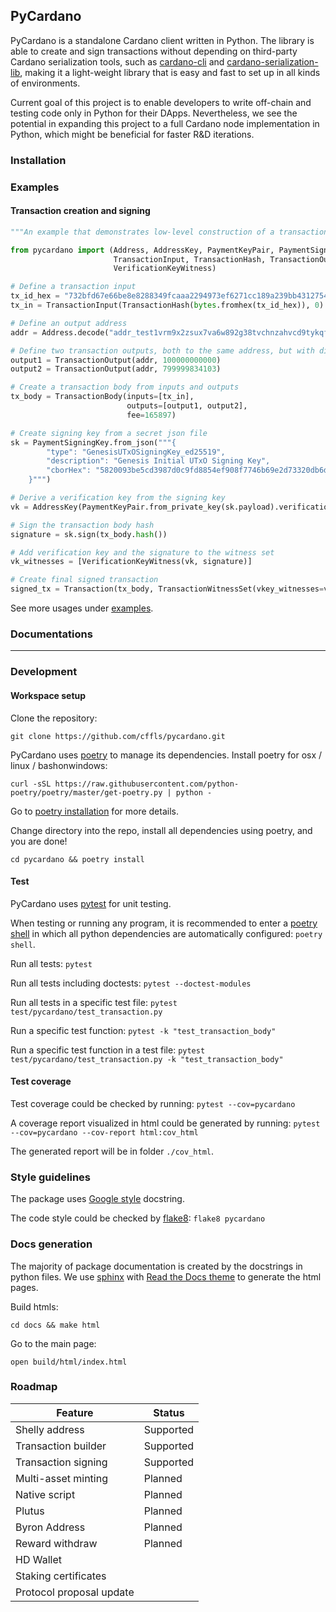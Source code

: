 ## PyCardano


PyCardano is a standalone Cardano client written in Python. The library is able to create and sign transactions without 
depending on third-party Cardano serialization tools, such as
[cardano-cli](https://github.com/input-output-hk/cardano-node#cardano-cli) and 
[cardano-serialization-lib](https://github.com/Emurgo/cardano-serialization-lib), making it a light-weight library that 
is easy and fast to set up in all kinds of environments.

Current goal of this project is to enable developers to write off-chain and testing code only in Python for their DApps.
Nevertheless, we see the potential in expanding this project to a full Cardano node implementation in Python, which 
might be beneficial for faster R&D iterations.

### Installation


### Examples

#### Transaction creation and signing

```python
"""An example that demonstrates low-level construction of a transaction."""

from pycardano import (Address, AddressKey, PaymentKeyPair, PaymentSigningKey, Transaction, TransactionBody,
                       TransactionInput, TransactionHash, TransactionOutput, TransactionWitnessSet,
                       VerificationKeyWitness)

# Define a transaction input
tx_id_hex = "732bfd67e66be8e8288349fcaaa2294973ef6271cc189a239bb431275401b8e5"
tx_in = TransactionInput(TransactionHash(bytes.fromhex(tx_id_hex)), 0)

# Define an output address
addr = Address.decode("addr_test1vrm9x2zsux7va6w892g38tvchnzahvcd9tykqf3ygnmwtaqyfg52x")

# Define two transaction outputs, both to the same address, but with different amount.
output1 = TransactionOutput(addr, 100000000000)
output2 = TransactionOutput(addr, 799999834103)

# Create a transaction body from inputs and outputs
tx_body = TransactionBody(inputs=[tx_in],
                          outputs=[output1, output2],
                          fee=165897)

# Create signing key from a secret json file
sk = PaymentSigningKey.from_json("""{
        "type": "GenesisUTxOSigningKey_ed25519",
        "description": "Genesis Initial UTxO Signing Key",
        "cborHex": "5820093be5cd3987d0c9fd8854ef908f7746b69e2d73320db6dc0f780d81585b84c2"
    }""")

# Derive a verification key from the signing key
vk = AddressKey(PaymentKeyPair.from_private_key(sk.payload).verification_key.payload)

# Sign the transaction body hash
signature = sk.sign(tx_body.hash())

# Add verification key and the signature to the witness set
vk_witnesses = [VerificationKeyWitness(vk, signature)]

# Create final signed transaction
signed_tx = Transaction(tx_body, TransactionWitnessSet(vkey_witnesses=vk_witnesses))
```

See more usages under [examples](https://github.com/cffls/pycardano/tree/main/examples).

### Documentations



-----------------

### Development

#### Workspace setup

Clone the repository:

`git clone https://github.com/cffls/pycardano.git`

PyCardano uses [poetry](https://python-poetry.org/) to manage its dependencies. 
Install poetry for osx / linux / bashonwindows:

`curl -sSL https://raw.githubusercontent.com/python-poetry/poetry/master/get-poetry.py | python -`

Go to [poetry installation](https://python-poetry.org/docs/#installation) for more details. 


Change directory into the repo, install all dependencies using poetry, and you are done!

`cd pycardano && poetry install`

#### Test

PyCardano uses [pytest](https://docs.pytest.org/en/6.2.x/) for unit testing.

When testing or running any program, it is recommended to enter 
a [poetry shell](https://python-poetry.org/docs/cli/#shell) in which all python dependencies are automatically 
configured: `poetry shell`.

Run all tests:
`pytest`

Run all tests including doctests:
`pytest --doctest-modules`

Run all tests in a specific test file:
`pytest test/pycardano/test_transaction.py`

Run a specific test function:
`pytest -k "test_transaction_body"`

Run a specific test function in a test file:
`pytest test/pycardano/test_transaction.py -k "test_transaction_body"`

#### Test coverage

Test coverage could be checked by running:
`pytest --cov=pycardano`

A coverage report visualized in html could be generated by running:
`pytest --cov=pycardano --cov-report html:cov_html`  

The generated report will be in folder `./cov_html`.

### Style guidelines

The package uses 
[Google style](https://sphinxcontrib-napoleon.readthedocs.io/en/latest/example_google.html) docstring.

The code style could be checked by [flake8](https://flake8.pycqa.org/en/latest/): `flake8 pycardano`

### Docs generation

The majority of package documentation is created by the docstrings in python files. 
We use [sphinx](https://www.sphinx-doc.org/en/master/) with 
[Read the Docs theme](https://sphinx-rtd-theme.readthedocs.io/en/stable/) to generate the 
html pages.

Build htmls: 

`cd docs && make html`

Go to the main page: 

`open build/html/index.html` 


### Roadmap

| Feature                  | Status    |
|--------------------------|-----------|
| Shelly address           | Supported |
| Transaction builder      | Supported |
| Transaction signing      | Supported |
| Multi-asset minting      | Planned   |
| Native script            | Planned   |
| Plutus                   | Planned   |
| Byron Address            | Planned   |
| Reward withdraw          | Planned   |
| HD Wallet                |           |
| Staking certificates     |           |
| Protocol proposal update |           |
